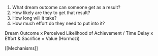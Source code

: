 1. What dream outcome can someone get as a result?
2. How likely are they to get that result?
3. How long will it take?
4. How much effort do they need to put into it?

Dream Outcome x Perceived Likelihood of Achievement / Time Delay x Effort & Sacrifice = Value (Hormozi)

[[Mechanisms]]
